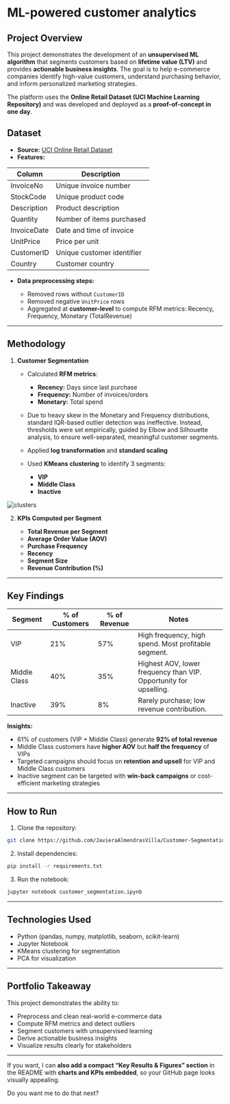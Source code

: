 # ML-powered customer analytics

## Project Overview

This project demonstrates the development of an **unsupervised ML algorithm** that segments customers based on **lifetime value (LTV)** and provides **actionable business insights**. The goal is to help e-commerce companies identify high-value customers, understand purchasing behavior, and inform personalized marketing strategies.

The platform uses the **Online Retail Dataset (UCI Machine Learning Repository)** and was developed and deployed as a **proof-of-concept in one day**.



## Dataset

* **Source:** [UCI Online Retail Dataset](https://archive.ics.uci.edu/ml/datasets/online+retail)
* **Features:**

| Column      | Description                |
| ----------- | -------------------------- |
| InvoiceNo   | Unique invoice number      |
| StockCode   | Unique product code        |
| Description | Product description        |
| Quantity    | Number of items purchased  |
| InvoiceDate | Date and time of invoice   |
| UnitPrice   | Price per unit             |
| CustomerID  | Unique customer identifier |
| Country     | Customer country           |

* **Data preprocessing steps:**

  * Removed rows without `CustomerID`
  * Removed negative `UnitPrice` rows
  * Aggregated at **customer-level** to compute RFM metrics: Recency, Frequency, Monetary (TotalRevenue)

---

## Methodology

1. **Customer Segmentation**

   * Calculated **RFM metrics**:

     * **Recency:** Days since last purchase
     * **Frequency:** Number of invoices/orders
     * **Monetary:** Total spend
   * Due to heavy skew in the Monetary and Frequency distributions, standard IQR-based outlier detection was ineffective. Instead, thresholds were set empirically, guided by Elbow and Silhouette analysis, to ensure well-separated, meaningful customer segments.
   * Applied **log transformation** and **standard scaling**
   * Used **KMeans clustering** to identify 3 segments:

     * **VIP**
     * **Middle Class**
     * **Inactive**

  ![clusters](https://raw.githubcontent/JavieraAlmendrasVilla/Customer-Segmentation/main/customer_segments_3d.png)

2. **KPIs Computed per Segment**

   * **Total Revenue per Segment**
   * **Average Order Value (AOV)**
   * **Purchase Frequency**
   * **Recency**
   * **Segment Size**
   * **Revenue Contribution (%)**

---

## Key Findings

| Segment      | % of Customers | % of Revenue | Notes                                                             |
| ------------ | -------------- | ------------ | ----------------------------------------------------------------- |
| VIP          | 21%            | 57%          | High frequency, high spend. Most profitable segment.              |
| Middle Class | 40%            | 35%          | Highest AOV, lower frequency than VIP. Opportunity for upselling. |
| Inactive     | 39%            | 8%           | Rarely purchase; low revenue contribution.                        |

**Insights:**

* 61% of customers (VIP + Middle Class) generate **92% of total revenue**
* Middle Class customers have **higher AOV** but **half the frequency** of VIPs
* Targeted campaigns should focus on **retention and upsell** for VIP and Middle Class customers
* Inactive segment can be targeted with **win-back campaigns** or cost-efficient marketing strategies


---

## How to Run

1. Clone the repository:

```bash
git clone https://github.com/JavieraAlmendrasVilla/Customer-Segmentation.git
```

2. Install dependencies:

```bash
pip install -r requirements.txt
```

3. Run the notebook:

```bash
jupyter notebook customer_segmentation.ipynb
```

---

## Technologies Used

* Python (pandas, numpy, matplotlib, seaborn, scikit-learn)
* Jupyter Notebook
* KMeans clustering for segmentation
* PCA for visualization

---

## Portfolio Takeaway

This project demonstrates the ability to:

* Preprocess and clean real-world e-commerce data
* Compute RFM metrics and detect outliers
* Segment customers with unsupervised learning
* Derive actionable business insights
* Visualize results clearly for stakeholders

---

If you want, I can **also add a compact “Key Results & Figures” section** in the README with **charts and KPIs embedded**, so your GitHub page looks visually appealing.

Do you want me to do that next?
